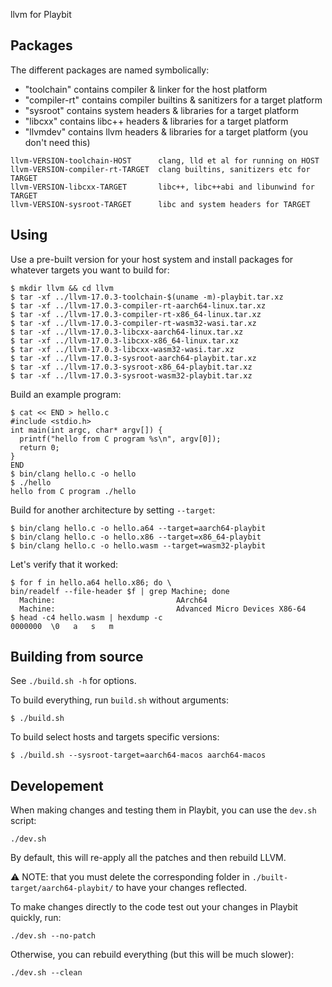 llvm for Playbit

## Packages

The different packages are named symbolically:

- "toolchain" contains compiler & linker for the host platform
- "compiler-rt" contains compiler builtins & sanitizers for a target platform
- "sysroot" contains system headers & libraries for a target platform
- "libcxx" contains libc++ headers & libraries for a target platform
- "llvmdev" contains llvm headers & libraries for a target platform (you don't need this)

```
llvm-VERSION-toolchain-HOST      clang, lld et al for running on HOST
llvm-VERSION-compiler-rt-TARGET  clang builtins, sanitizers etc for TARGET
llvm-VERSION-libcxx-TARGET       libc++, libc++abi and libunwind for TARGET
llvm-VERSION-sysroot-TARGET      libc and system headers for TARGET
```

## Using

Use a pre-built version for your host system and install packages for whatever targets
you want to build for:

```shell
$ mkdir llvm && cd llvm
$ tar -xf ../llvm-17.0.3-toolchain-$(uname -m)-playbit.tar.xz
$ tar -xf ../llvm-17.0.3-compiler-rt-aarch64-linux.tar.xz
$ tar -xf ../llvm-17.0.3-compiler-rt-x86_64-linux.tar.xz
$ tar -xf ../llvm-17.0.3-compiler-rt-wasm32-wasi.tar.xz
$ tar -xf ../llvm-17.0.3-libcxx-aarch64-linux.tar.xz
$ tar -xf ../llvm-17.0.3-libcxx-x86_64-linux.tar.xz
$ tar -xf ../llvm-17.0.3-libcxx-wasm32-wasi.tar.xz
$ tar -xf ../llvm-17.0.3-sysroot-aarch64-playbit.tar.xz
$ tar -xf ../llvm-17.0.3-sysroot-x86_64-playbit.tar.xz
$ tar -xf ../llvm-17.0.3-sysroot-wasm32-playbit.tar.xz
```

Build an example program:

```shell
$ cat << END > hello.c
#include <stdio.h>
int main(int argc, char* argv[]) {
  printf("hello from C program %s\n", argv[0]);
  return 0;
}
END
$ bin/clang hello.c -o hello
$ ./hello
hello from C program ./hello
```

Build for another architecture by setting `--target`:

```shell
$ bin/clang hello.c -o hello.a64 --target=aarch64-playbit
$ bin/clang hello.c -o hello.x86 --target=x86_64-playbit
$ bin/clang hello.c -o hello.wasm --target=wasm32-playbit
```

Let's verify that it worked:

```shell
$ for f in hello.a64 hello.x86; do \
bin/readelf --file-header $f | grep Machine; done
  Machine:                           AArch64
  Machine:                           Advanced Micro Devices X86-64
$ head -c4 hello.wasm | hexdump -c
0000000  \0   a   s   m
```


## Building from source

See `./build.sh -h` for options.

To build everything, run `build.sh` without arguments:

```shell
$ ./build.sh
```

To build select hosts and targets specific versions:

```shell
$ ./build.sh --sysroot-target=aarch64-macos aarch64-macos
```

## Developement

When making changes and testing them in Playbit, you can use the `dev.sh` script:

```shell
./dev.sh
```

By default, this will re-apply all the patches and then rebuild LLVM.

⚠️ NOTE: that you must delete the corresponding folder in `./built-target/aarch64-playbit/` to have your changes reflected.

To make changes directly to the code test out your changes in Playbit quickly, run:

```shell
./dev.sh --no-patch
```

Otherwise, you can rebuild everything (but this will be much slower):

```shell
./dev.sh --clean
```
